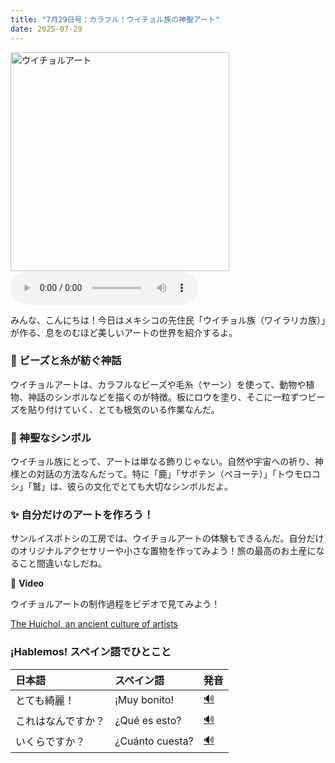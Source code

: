 ```yaml
---
title: "7月29日号：カラフル！ウイチョル族の神聖アート"
date: 2025-07-29
---
```


<img src="/mexico-articles/assets/2025-07-29-comic.png" alt="ウイチョルアート" width="350" />

<audio controls>
  <source src="/mexico-articles/assets/2025-07-29-sound.wav" type="audio/wav">
  お使いのブラウザはオーディオ要素をサポートしていません。
</audio>

みんな、こんにちは！今日はメキシコの先住民「ウイチョル族（ワイラリカ族）」が作る、息をのむほど美しいアートの世界を紹介するよ。

### 🎨 ビーズと糸が紡ぐ神話

ウイチョルアートは、カラフルなビーズや毛糸（ヤーン）を使って、動物や植物、神話のシンボルなどを描くのが特徴。板にロウを塗り、そこに一粒ずつビーズを貼り付けていく、とても根気のいる作業なんだ。

### 🦌 神聖なシンボル

ウイチョル族にとって、アートは単なる飾りじゃない。自然や宇宙への祈り、神様との対話の方法なんだって。特に「鹿」「サボテン（ペヨーテ）」「トウモロコシ」「鷲」は、彼らの文化でとても大切なシンボルだよ。

### ✨ 自分だけのアートを作ろう！

サンルイスポトシの工房では、ウイチョルアートの体験もできるんだ。自分だけのオリジナルアクセサリーや小さな置物を作ってみよう！旅の最高のお土産になること間違いなしだね。

🔗 **Video**

ウイチョルアートの制作過程をビデオで見てみよう！

<a href="https://www.youtube.com/watch?v=8-Pj1E5-V4s" target="_blank">The Huichol, an ancient culture of artists</a>

### ¡Hablemos! スペイン語でひとこと

| 日本語 | スペイン語 | 発音 |
|:---|:---|:---|
| とても綺麗！ | ¡Muy bonito! | <a href="https://www.spanishdict.com/pronunciation/muy%20bonito" target="_blank">🔊</a> |
| これはなんですか？ | ¿Qué es esto? | <a href="https://www.spanishdict.com/pronunciation/qu%C3%A9%20es%20esto" target="_blank">🔊</a> |
| いくらですか？ | ¿Cuánto cuesta? | <a href="https://www.spanishdict.com/pronunciation/cu%C3%A1nto%20cuesta" target="_blank">🔊</a> |
